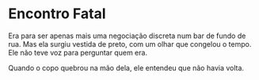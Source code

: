 # Encontro Fatal

Era para ser apenas mais uma negociação discreta num bar de fundo de rua. Mas ela surgiu vestida de preto, com um olhar que congelou o tempo. Ele não teve voz para perguntar quem era.

Quando o copo quebrou na mão dela, ele entendeu que não havia volta.
